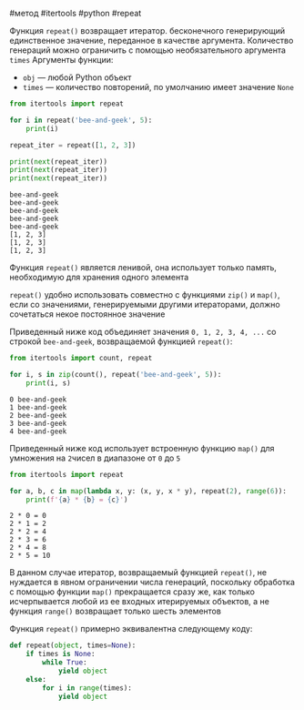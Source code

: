 #метод #itertools #python #repeat 

Функция `repeat()` возвращает итератор. бесконечного генерирующий единственное значение, переданное в качестве аргумента. Количество генераций можно ограничить с помощью необязательного аргумента `times`
Аргументы функции:
- `obj` — любой Python объект
- `times` — количество повторений, по умолчанию имеет значение `None`

```python
from itertools import repeat

for i in repeat('bee-and-geek', 5):
    print(i)

repeat_iter = repeat([1, 2, 3])

print(next(repeat_iter))
print(next(repeat_iter))
print(next(repeat_iter))
```
```
bee-and-geek
bee-and-geek
bee-and-geek
bee-and-geek
bee-and-geek
[1, 2, 3]
[1, 2, 3]
[1, 2, 3]
```
Функция `repeat()` является ленивой, она использует только память, необходимую для хранения одного элемента

`repeat()` удобно использовать совместно с функциями `zip()` и `map()`, если со значениями,  генерируемыми другими итераторами, должно сочетаться некое постоянное значение

Приведенный ниже код объединяет значения `0, 1, 2, 3, 4, ...` со строкой `bee-and-geek`, возвращаемой функцией `repeat()`:
```python
from itertools import count, repeat

for i, s in zip(count(), repeat('bee-and-geek', 5)):
    print(i, s)
```
```
0 bee-and-geek
1 bee-and-geek
2 bee-and-geek
3 bee-and-geek
4 bee-and-geek
```
Приведенный ниже код использует встроенную функцию `map()` для умножения на `2`чисел в диапазоне от `0` до `5`
```python
from itertools import repeat

for a, b, c in map(lambda x, у: (x, у, x * у), repeat(2), range(6)):
    print(f'{a} * {b} = {c}')
```
```
2 * 0 = 0
2 * 1 = 2
2 * 2 = 4
2 * 3 = 6
2 * 4 = 8
2 * 5 = 10
```
В данном случае итератор, возвращаемый функцией `repeat()`, не нуждается в явном ограничении числа генераций, поскольку обработка с помощью функции `map()` прекращается сразу же, как только исчерпывается любой из ее входных итерируемых объектов, а не функция `range()` возвращает только шесть элементов

Функция `repeat()` примерно эквивалентна следующему коду:
```python
def repeat(object, times=None):
    if times is None:
        while True:
            yield object
    else:
        for i in range(times):
            yield object
```